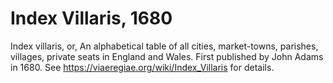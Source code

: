 # Index Villaris, 1680
Index villaris, or, An alphabetical table of all cities, market-towns, parishes, villages, private seats in England and Wales. First published by John Adams in 1680.
See https://viaeregiae.org/wiki/Index_Villaris for details.

